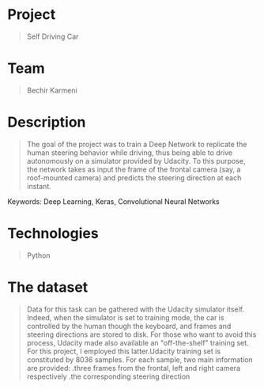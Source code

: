 # Project
> Self Driving Car

# Team
> Bechir Karmeni

# Description
> The goal of the project was to train a Deep Network to replicate the human steering behavior while driving, thus being able to drive autonomously on a simulator provided by Udacity. To this purpose, the network takes as input the frame of the frontal camera (say, a roof-mounted camera) and predicts the steering direction at each instant.

Keywords: Deep Learning, Keras, Convolutional Neural Networks




# Technologies
> Python 

# The dataset
> Data for this task can be gathered with the Udacity simulator itself. Indeed, when the simulator is set to training mode, the car is controlled by the human though the keyboard, and frames and steering directions are stored to disk. For those who want to avoid this process, Udacity made also available an "off-the-shelf" training set. For this project, I employed this latter.Udacity training set is constituted by 8036 samples. For each sample, two main information are provided:
.three frames from the frontal, left and right camera respectively
.the corresponding steering direction












